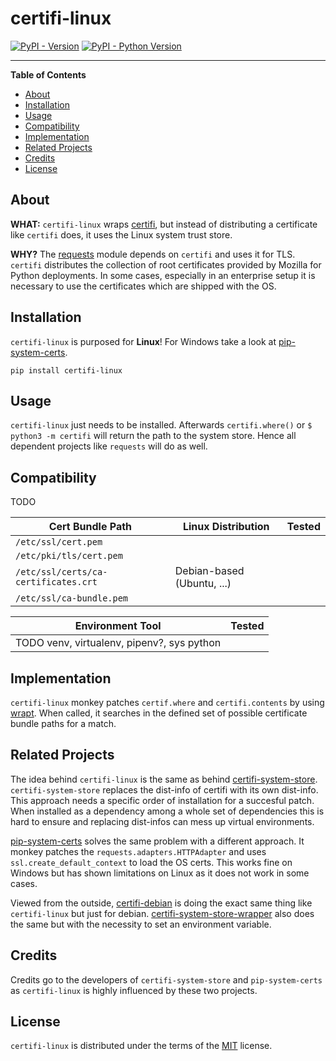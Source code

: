 # certifi-linux

[![PyPI - Version](https://img.shields.io/pypi/v/certifi-linux.svg)](https://pypi.org/project/certifi-linux)
[![PyPI - Python Version](https://img.shields.io/pypi/pyversions/certifi-linux.svg)](https://pypi.org/project/certifi-linux)

-----

**Table of Contents**

- [About](#about)
- [Installation](#installation)
- [Usage](#usage)
- [Compatibility](#compatibility)
- [Implementation](#implementation)
- [Related Projects](#related-projects)
- [Credits](#credits)
- [License](#license)

## About

**WHAT:** `certifi-linux` wraps [certifi](https://pypi.org/project/certifi/), but instead of distributing a certificate like `certifi` does, it uses the Linux system trust store.

**WHY?** The [requests](https://pypi.org/project/requests/) module depends on `certifi` and uses it for TLS. `certifi` distributes the collection of root certificates provided by Mozilla for Python deployments. In some cases, especially in an enterprise setup it is necessary to use the certificates which are shipped with the OS.

## Installation

`certifi-linux` is purposed for **Linux**! For Windows take a look at [pip-system-certs](https://gitlab.com/alelec/pip-system-certs).

```console
pip install certifi-linux
```

## Usage

`certifi-linux` just needs to be installed. Afterwards `certifi.where()` or `$ python3 -m certifi` will return the path to the system store. Hence all dependent projects like `requests` will do as well.

## Compatibility

TODO

| Cert Bundle Path                     | Linux Distribution         | Tested |
| ------------------------------------ | -------------------------- | ------ |
| `/etc/ssl/cert.pem`                  |                            |        |
| `/etc/pki/tls/cert.pem`              |                            |        |
| `/etc/ssl/certs/ca-certificates.crt` | Debian-based (Ubuntu, ...) |        |
| `/etc/ssl/ca-bundle.pem`             |                            |        |

| Environment Tool                           | Tested |
| ------------------------------------------ | ------ |
| TODO venv, virtualenv, pipenv?, sys python |        |

## Implementation

`certifi-linux` monkey patches `certif.where` and `certifi.contents` by using [wrapt](https://pypi.org/project/wrapt/). When called, it searches in the defined set of possible certificate bundle paths for a match.

## Related Projects

The idea behind `certifi-linux` is the same as behind [certifi-system-store](https://github.com/tiran/certifi-system-store/). `certifi-system-store` replaces the dist-info of certifi with its own dist-info. This approach needs a specific order of installation for a succesful patch. When installed as a dependency among a whole set of dependencies this is hard to ensure and replacing dist-infos can mess up virtual environments.

[pip-system-certs](https://gitlab.com/alelec/pip-system-certs) solves the same problem with a different approach. It monkey patches the `requests.adapters.HTTPAdapter` and uses `ssl.create_default_context` to load the OS certs. This works fine on Windows but has shown limitations on Linux as it does not work in some cases.

Viewed from the outside, [certifi-debian](https://pypi.org/project/certifi-debian/) is doing the exact same thing like `certifi-linux` but just for debian. [certifi-system-store-wrapper](https://pypi.org/project/certifi-system-store-wrapper/) also does the same but with the necessity to set an environment variable.

## Credits

Credits go to the developers of `certifi-system-store` and `pip-system-certs` as `certifi-linux` is highly influenced by these two projects.

## License

`certifi-linux` is distributed under the terms of the [MIT](https://spdx.org/licenses/MIT.html) license.
